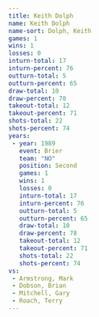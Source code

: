 ```yaml
---
title: Keith Dolph
name: Keith Dolph
name-sort: Dolph, Keith
games: 1
wins: 1
losses: 0
inturn-total: 17
inturn-percent: 76
outturn-total: 5
outturn-percent: 65
draw-total: 10
draw-percent: 78
takeout-total: 12
takeout-percent: 71
shots-total: 22
shots-percent: 74
years:
 - year: 1989
   event: Brier
   team: "NO"
   position: Second
   games: 1
   wins: 1
   losses: 0
   inturn-total: 17
   inturn-percent: 76
   outturn-total: 5
   outturn-percent: 65
   draw-total: 10
   draw-percent: 78
   takeout-total: 12
   takeout-percent: 71
   shots-total: 22
   shots-percent: 74
vs:
 - Armstrong, Mark
 - Dobson, Brian
 - Mitchell, Gary
 - Roach, Terry
---
```

